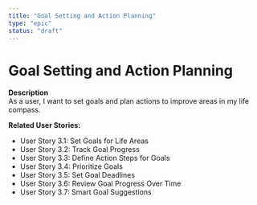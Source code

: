```yaml
---
title: "Goal Setting and Action Planning"
type: "epic"
status: "draft"
---
```


# Goal Setting and Action Planning

**Description**  
As a user, I want to set goals and plan actions to improve areas in my life compass.

**Related User Stories:**  
- User Story 3.1: Set Goals for Life Areas
- User Story 3.2: Track Goal Progress
- User Story 3.3: Define Action Steps for Goals
- User Story 3.4: Prioritize Goals
- User Story 3.5: Set Goal Deadlines
- User Story 3.6: Review Goal Progress Over Time
- User Story 3.7: Smart Goal Suggestions
